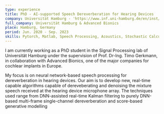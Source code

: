 ```yaml
---
type: experience
title: PhD - AI-supported Speech Dereverberation for Hearing Devices
company: Universität Hamburg - 'https://www.inf.uni-hamburg.de/en/inst/ab/sp/people/lemercier.html' - '/experience/uhh.png', Advanced Bionics - 'https://www.advancedbionics.com' - '/experience/ab.png'
full_company: Universität Hamburg & Advanced Bionics
place: Hamburg, Germany
period: Jun. 2020 - Sep. 2023
skills: Pytorch, Matlab, Speech Processing, Acoustics, Stochastic Calculus
---
```


I am currently working as a PhD student in the Signal Processing lab of Universität Hamburg under the supervision of Prof. Dr-Ing. Timo Gerkmann, in collaboration with Advanced Bionics, one of the major companies for cochlear implants in Europe. 

My focus is on neural network-based speech processing for dereverberation in hearing devices. Our aim is to develop new, real-time capable algorithms capable of dereveberating and denoising the mixture speech received at the hearing device microphone array. The techniques used range from DNN-assisted real-time Kalman filtering to purely DNN-based multi-frame single-channel dereverberation and score-based generative modelling